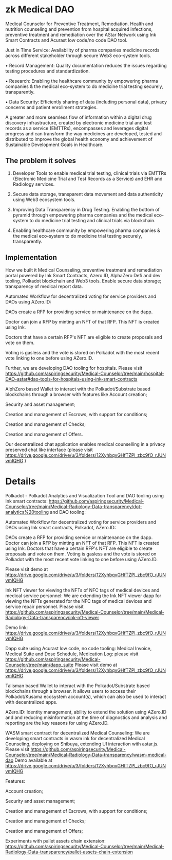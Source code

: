 # zk Medical DAO

Medical Counselor for Preventive Treatment, Remediation. Health and nutrition counseling and prevention from hospital acquired infections, preventive treatment and remediation over the AStar Network using Ink Smart Contracts and Acurast low code/no code DAO tool.

Just in Time Service: Availability of pharma companies medicine records across different stakeholder through secure Web3 eco-system tools.

• Record Management: Quality documentation reduces the issues regarding testing procedures and standardization.

• Research: Enabling the healthcare community by empowering pharma companies & the medical eco-system to do medicine trial testing securely, transparently.

• Data Security: Efficiently sharing of data (including personal data), privacy concerns and patient enrollment strategies.

A greater and more seamless flow of information within a digital drug discovery infrastructure, created by electronic medicine trial and test records as a service (EMTTRs), encompasses and leverages digital progress and can transform the way medicines are developed, tested and distributed to improve the global health economy and achievement of Sustainable Development Goals in Healthcare.


## The problem it solves

1. Developer Tools to enable medical trial testing, clinical trials via EMTTRs (Electronic Medicine Trial and Test Records as a Service) and EHR and Radiology services.

2.  Secure data storage, transparent data movement and data authenticity using Web3 ecosystem tools.

3. Improving Data Transparency in Drug Testing. Enabling the bottom of pyramid through empowering pharma companies and the medical eco-system to do medicine trial testing and clinical trials via blockchain.

4.  Enabling healthcare community by empowering pharma companies & the medical eco-system to do medicine trial testing securely, transparently.


## Implementation

How we built it
Medical Counseling, preventive treatment and remediation portal powered by Ink Smart Contracts, Azero.ID, AlphaZero Defi and dev tooling, Polkadot blockchain and Web3 tools. Enable secure data storage; transparency of medical report data.

Automated Workflow for decentralized voting for service providers and DAOs using AZero.ID:

DAOs create a RFP for providing service or maintenance on the dapp.

Doctor can join a RFP by minting an NFT of that RFP. This NFT is created using Ink.

Doctors that have a certain RFP's NFT are eligible to create proposals and vote on them.

Voting is gasless and the vote is stored on Polkadot with the most recent vote linking to one before using AZero.ID.

Further, we are developing DAO tooling for hospitals. Please visit https://github.com/aspiringsecurity/Medical-Counselor/tree/main/hospital-DAO-astar#dao-tools-for-hospitals-using-ink-smart-contracts

AlphZero based Wallet to interact with the Polkadot/Substrate based blockchains through a browser with features like Account creation;

Security and asset management;

Creation and management of Escrows, with support for conditions;

Creation and management of Checks;

Creation and management of Offers.


Our decentralized chat application enables medical counselling in a privacy preserved chat like interface (please visit https://drive.google.com/drive/u/3/folders/12XyhbqvGHfTZPl_zbc9fO_rJUNvmIQHG )


# Details

Polkadot - Polkadot Analytics and Visualization Tool and DAO tooling using Ink smart contracts: https://github.com/aspiringsecurity/Medical-Counselor/tree/main/Medical-Radiology-Data-transparency/dot-analytics%20tooling and DAO tooling:

Automated Workflow for decentralized voting for service providers and DAOs using Ink smart contracts, Polkadot, AZero.ID:

DAOs create a RFP for providing service or maintenance on the dapp.
Doctor can join a RFP by minting an NFT of that RFP. This NFT is created using Ink.
Doctors that have a certain RFP's NFT are eligible to create proposals and vote on them.
Voting is gasless and the vote is stored on Polkadot with the most recent vote linking to one before using AZero.ID. 

Please visit demo at https://drive.google.com/drive/u/3/folders/12XyhbqvGHfTZPl_zbc9fO_rJUNvmIQHG

Ink NFT viewer for viewing the NFTs of NFC tags of medical devices and medical service personnel: We are extending the Ink NFT viewer dapp for viewing the NFTs generated for the NFC tags of medical devices and service repair personnel. Please visit https://github.com/aspiringsecurity/Medical-Counselor/tree/main/Medical-Radiology-Data-transparency/ink-nft-viewer 

Demo link: https://drive.google.com/drive/u/3/folders/12XyhbqvGHfTZPl_zbc9fO_rJUNvmIQHG

Dapp suite using Acurast low code, no code tooling: Medical Invoice, Medical Suite and Dose Schedule, Medication Log: please visit https://github.com/aspiringsecurity/Medical-Counselor/tree/main/dapp_suite Please visit demo at https://drive.google.com/drive/u/3/folders/12XyhbqvGHfTZPl_zbc9fO_rJUNvmIQHG

Talisman based Wallet to interact with the Polkadot/Substrate based blockchains through a browser. It allows users to access their Polkadot/Kusama ecosystem account(s), which can also be used to interact with decentralized apps.

AZero.ID: Identity management, ability to extend the solution using AZero.ID and and reducing misinformation at the time of diagnostics and analysis and reporting are the key reasons for using AZero.ID.  

WASM smart contract for decentralized Medical Counseling: We are developing smart contracts in wasm ink for decentralized Medical Counseling, deploying on Shibuya, extending UI interaction with astar.js. Please visit https://github.com/aspiringsecurity/Medical-Counselor/tree/main/Medical-Radiology-Data-transparency/wasm-medical-dao Demo available at https://drive.google.com/drive/u/3/folders/12XyhbqvGHfTZPl_zbc9fO_rJUNvmIQHG

Features:

Account creation;

Security and asset management;

Creation and management of Escrows, with support for conditions;

Creation and management of Checks;

Creation and management of Offers;


Experiments with pallet assets chain extension: https://github.com/aspiringsecurity/Medical-Counselor/tree/main/Medical-Radiology-Data-transparency/pallet-assets-chain-extension








